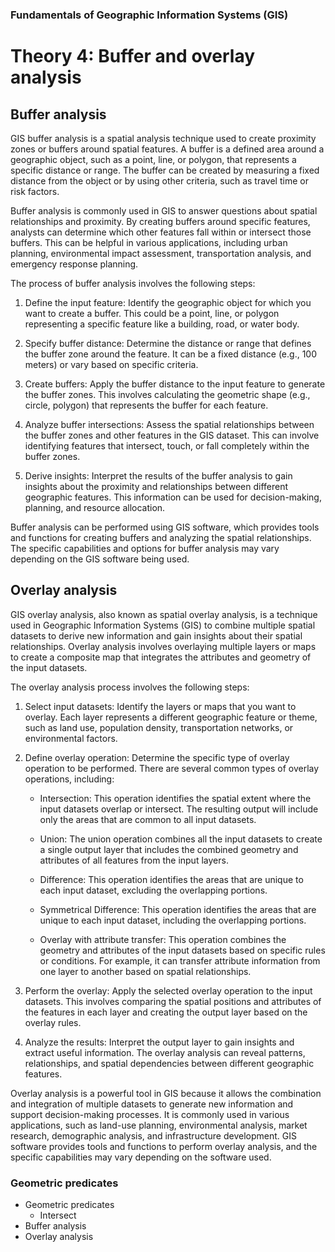 
### Fundamentals of Geographic Information Systems (GIS)

# Theory 4: Buffer and overlay analysis

## Buffer analysis
GIS buffer analysis is a spatial analysis technique used to create proximity zones or buffers around spatial features. A buffer is a defined area around a geographic object, such as a point, line, or polygon, that represents a specific distance or range. The buffer can be created by measuring a fixed distance from the object or by using other criteria, such as travel time or risk factors.

Buffer analysis is commonly used in GIS to answer questions about spatial relationships and proximity. By creating buffers around specific features, analysts can determine which other features fall within or intersect those buffers. This can be helpful in various applications, including urban planning, environmental impact assessment, transportation analysis, and emergency response planning.

The process of buffer analysis involves the following steps:

1.  Define the input feature: Identify the geographic object for which you want to create a buffer. This could be a point, line, or polygon representing a specific feature like a building, road, or water body.
    
2.  Specify buffer distance: Determine the distance or range that defines the buffer zone around the feature. It can be a fixed distance (e.g., 100 meters) or vary based on specific criteria.
    
3.  Create buffers: Apply the buffer distance to the input feature to generate the buffer zones. This involves calculating the geometric shape (e.g., circle, polygon) that represents the buffer for each feature.
    
4.  Analyze buffer intersections: Assess the spatial relationships between the buffer zones and other features in the GIS dataset. This can involve identifying features that intersect, touch, or fall completely within the buffer zones.
    
5.  Derive insights: Interpret the results of the buffer analysis to gain insights about the proximity and relationships between different geographic features. This information can be used for decision-making, planning, and resource allocation.
    
Buffer analysis can be performed using GIS software, which provides tools and functions for creating buffers and analyzing the spatial relationships. The specific capabilities and options for buffer analysis may vary depending on the GIS software being used.

## Overlay analysis
GIS overlay analysis, also known as spatial overlay analysis, is a technique used in Geographic Information Systems (GIS) to combine multiple spatial datasets to derive new information and gain insights about their spatial relationships. Overlay analysis involves overlaying multiple layers or maps to create a composite map that integrates the attributes and geometry of the input datasets.

The overlay analysis process involves the following steps:

1.  Select input datasets: Identify the layers or maps that you want to overlay. Each layer represents a different geographic feature or theme, such as land use, population density, transportation networks, or environmental factors.
    
2.  Define overlay operation: Determine the specific type of overlay operation to be performed. There are several common types of overlay operations, including:
    
    -   Intersection: This operation identifies the spatial extent where the input datasets overlap or intersect. The resulting output will include only the areas that are common to all input datasets.
        
    -   Union: The union operation combines all the input datasets to create a single output layer that includes the combined geometry and attributes of all features from the input layers.
        
    -   Difference: This operation identifies the areas that are unique to each input dataset, excluding the overlapping portions.
        
    -   Symmetrical Difference: This operation identifies the areas that are unique to each input dataset, including the overlapping portions.
        
    -   Overlay with attribute transfer: This operation combines the geometry and attributes of the input datasets based on specific rules or conditions. For example, it can transfer attribute information from one layer to another based on spatial relationships.
        
3.  Perform the overlay: Apply the selected overlay operation to the input datasets. This involves comparing the spatial positions and attributes of the features in each layer and creating the output layer based on the overlay rules.
    
4.  Analyze the results: Interpret the output layer to gain insights and extract useful information. The overlay analysis can reveal patterns, relationships, and spatial dependencies between different geographic features.
    
Overlay analysis is a powerful tool in GIS because it allows the combination and integration of multiple datasets to generate new information and support decision-making processes. It is commonly used in various applications, such as land-use planning, environmental analysis, market research, demographic analysis, and infrastructure development. GIS software provides tools and functions to perform overlay analysis, and the specific capabilities may vary depending on the software used.

### Geometric predicates
- Geometric predicates
	- Intersect
- Buffer analysis
- Overlay analysis
<!--stackedit_data:
eyJkaXNjdXNzaW9ucyI6eyJNMFhjUWUwT0thTTR3UjM1Ijp7In
N0YXJ0Ijo5NzAsImVuZCI6MjA4NCwidGV4dCI6IjEuICBEZWZp
bmUgdGhlIGlucHV0IGZlYXR1cmU6IElkZW50aWZ5IHRoZSBnZW
9ncmFwaGljIG9iamVjdCBmb3Igd2hpY2ggeW91IHdhbnTigKYi
fSwib3lrR3UwZkFzZ0NPM0RvYyI6eyJzdGFydCI6MTE5LCJlbm
QiOjkwNiwidGV4dCI6IkdJUyBidWZmZXIgYW5hbHlzaXMgaXMg
YSBzcGF0aWFsIGFuYWx5c2lzIHRlY2huaXF1ZSB1c2VkIHRvIG
NyZWF0ZSBwcm94aW1pdHkgem/igKYifX0sImNvbW1lbnRzIjp7
IkUxRnlMRzcwU0xKdDNFc2oiOnsiZGlzY3Vzc2lvbklkIjoiTT
BYY1FlME9LYU00d1IzNSIsInN1YiI6ImdoOjQwMzA0Nzg4Iiwi
dGV4dCI6IkRpYWdyYW0iLCJjcmVhdGVkIjoxNjg3MTU5MTQxMD
Y2fSwiR29wY0F0Mko5QVBpVnVUeSI6eyJkaXNjdXNzaW9uSWQi
OiJveWtHdTBmQXNnQ08zRG9jIiwic3ViIjoiZ2g6NDAzMDQ3OD
giLCJ0ZXh0IjoiRXhhbXBsZSBwaWN0dXJlIiwiY3JlYXRlZCI6
MTY4NzE1OTE1Mzc2Mn19LCJoaXN0b3J5IjpbMTYyOTc5NTQ5My
wxMjI3NjMwNzc0LDczMDk5ODExNl19
-->